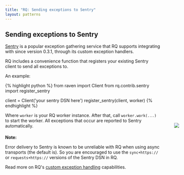 ```yaml
---
title: "RQ: Sending exceptions to Sentry"
layout: patterns
---
```


## Sending exceptions to Sentry

[Sentry](https://www.getsentry.com/) is a popular exception gathering service
that RQ supports integrating with since version 0.3.1, through its custom
exception handlers.

RQ includes a convenience function that registers your existing Sentry client
to send all exceptions to.

An example:

{% highlight python %}
from raven import Client
from rq.contrib.sentry import register_sentry

client = Client('your sentry DSN here')
register_sentry(client, worker)
{% endhighlight %}

Where `worker` is your RQ worker instance.  After that, call `worker.work(...)`
to start the worker.  All exceptions that occur are reported to Sentry
automatically.

<div class="warning" style="margin-top: 20px">
    <img style="float: right; margin-right: -60px; margin-top: -38px" src="{{site.baseurl}}img/warning.png" />
    <strong>Note:</strong>
    <p>
      Error delivery to Sentry is known to be unreliable with RQ when using
      async transports (the default is).  So you are encouraged to use the
      <code>sync+https://</code> or <code>requests+https://</code> versions of
      the Sentry DSN in RQ.
    </p>
</div>

Read more on RQ's [custom exception handling](/docs/exceptions/) capabilities.
